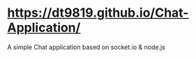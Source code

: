 # https://dt9819.github.io/Chat-Application/
A simple Chat application based on socket.io &amp; node.js
